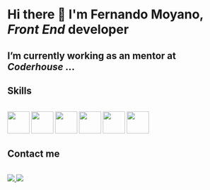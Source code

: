 # Hi there 👋 I'm Fernando Moyano, ***Front End*** developer 


## I’m currently working as an mentor at ***Coderhouse***  ...


## Skills


<link rel="stylesheet" href="devicon.min.css">
<div "style=inline_block"><br>


 <img width="50px" height="50px" src="https://cdn.jsdelivr.net/gh/devicons/devicon/icons/html5/html5-original-wordmark.svg" />
 <img width="50px" height="50px" src="https://cdn.jsdelivr.net/gh/devicons/devicon/icons/css3/css3-original-wordmark.svg" />
 <img width="50px" height="50px" src="https://cdn.jsdelivr.net/gh/devicons/devicon/icons/sass/sass-original.svg" /> 
 <img width="50px" height="50px" src="https://cdn.jsdelivr.net/gh/devicons/devicon/icons/bootstrap/bootstrap-original-wordmark.svg" />        
 <img width="50px" height="50px" src="https://cdn.jsdelivr.net/gh/devicons/devicon/icons/javascript/javascript-original.svg" />
 <img width="50px" height="50px" src="https://cdn.jsdelivr.net/gh/devicons/devicon/icons/react/react-original.svg" />
                 
</div>

## Contact me
<div "style=inline_block"><br>

<a href="mailto: fernandomoyano21@gmail.com"  target="_blank">
	<img src="https://img.shields.io/badge/Gmail-D14836?style=for-the-badge&logo=gmail&logoColor=white">
</a>


<a href="https://www.linkedin.com/in/fernandomoyanofrontenddevelper/"  target="_blank">
	<img src="https://img.shields.io/badge/LinkedIn-0077B5?style=for-the-badge&logo=linkedin&logoColor=white">
</a>
	
</div>

          

